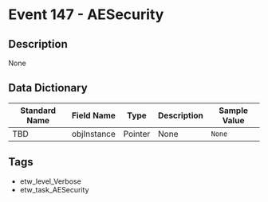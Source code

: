 # Event 147 - AESecurity

## Description
None

## Data Dictionary
|Standard Name|Field Name|Type|Description|Sample Value|
|---|---|---|---|---|
|TBD|objInstance|Pointer|None|`None`|

## Tags
* etw_level_Verbose
* etw_task_AESecurity